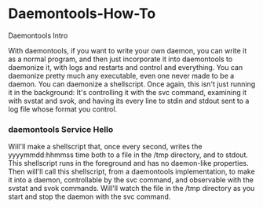 # Daemontools-How-To

Daemontools Intro

With daemontools, if you want to write your own daemon, you can write it as a normal program, and then just incorporate it into daemontools to daemonize it, with logs and restarts and control and everything. You can daemonize pretty much any executable, even one never made to be a daemon. You can daemonize a shellscript. Once again, this isn't just running it in the background: It's controlling it with the svc command, examining it with svstat and svok, and having its every line to stdin and stdout sent to a log file whose format you control.

### daemontools Service Hello

Will'll make a shellscript that, once every second, writes the yyyymmdd:hhmmss time both to a file in the /tmp directory, and to stdout. This shellscript runs in the foreground and has no daemon-like properties. Then will'll call this shellscript, from a daemontools implementation, to make it into a daemon, controllable by the svc command, and observable with the svstat and svok commands. Will'll watch the file in the /tmp directory as you start and stop the daemon with the svc command.

